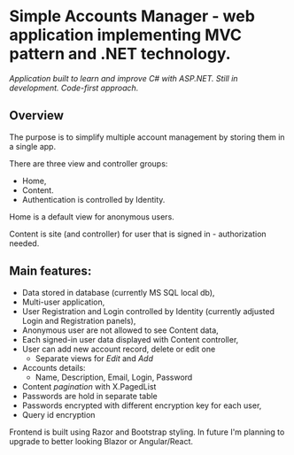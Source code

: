   # Simple Accounts Manager - web application implementing MVC pattern and .NET technology.
  
  *Application built to learn and improve C# with ASP.NET. Still in development. Code-first approach.*
  
  ## Overview
  
  The purpose is to simplify multiple account management by storing them in a single app. 
  
  There are three view and controller groups:
  - Home, 
  - Content. 
  - Authentication is controlled by Identity.

  Home is a default view for anonymous users.
  
  Content is site (and controller) for user that is signed in - authorization needed.
  
  ## Main features:
  - Data stored in database (currently MS SQL local db),
  - Multi-user application,
  - User Registration and Login controlled by Identity (currently adjusted Login and Registration panels),
  - Anonymous user are not allowed to see Content data,
  - Each signed-in user data displayed with Content controller,
  - User can add new account record, delete or edit one
    - Separate views for *Edit* and *Add*
  - Accounts details:
    - Name, Description, Email, Login, Password
  - Content *pagination* with X.PagedList
  - Passwords are hold in separate table
  - Passwords encrypted with different encryption key for each user,
  - Query id encryption

 Frontend is built using Razor and Bootstrap styling. In future I'm planning to upgrade to better looking Blazor or Angular/React. 
  
